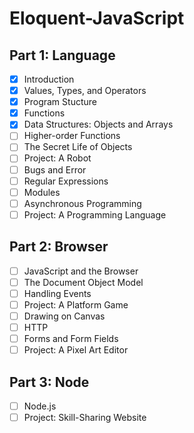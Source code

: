# Eloquent-JavaScript

## Part 1: Language
- [x] Introduction
- [x] Values, Types, and Operators
- [x] Program Stucture
- [x] Functions
- [x] Data Structures: Objects and Arrays
- [ ] Higher-order Functions
- [ ] The Secret Life of Objects
- [ ] Project: A Robot
- [ ] Bugs and Error
- [ ] Regular Expressions
- [ ] Modules
- [ ] Asynchronous Programming
- [ ] Project: A Programming Language

## Part 2: Browser
- [ ] JavaScript and the Browser
- [ ] The Document Object Model
- [ ] Handling Events
- [ ] Project: A Platform Game
- [ ] Drawing on Canvas
- [ ] HTTP
- [ ] Forms and Form Fields
- [ ] Project: A Pixel Art Editor

## Part 3: Node
- [ ] Node.js
- [ ] Project: Skill-Sharing Website
